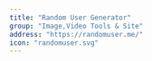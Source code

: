 ```yaml
---
title: "Random User Generator"
group: "Image,Video Tools & Site"
address: "https://randomuser.me/"
icon: "randomuser.svg"
---
```

